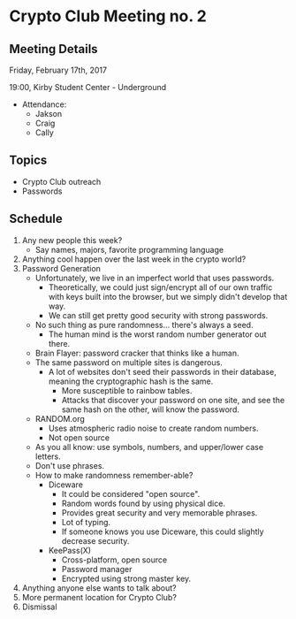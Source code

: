 # Crypto Club Meeting no. 2

## Meeting Details

Friday, February 17th, 2017

19:00, Kirby Student Center - Underground

* Attendance:
	* Jakson
	* Craig
	* Cally

## Topics
* Crypto Club outreach
* Passwords

## Schedule
1. Any new people this week?
	* Say names, majors, favorite programming language
2. Anything cool happen over the last week in the crypto world?
3. Password Generation
	* Unfortunately, we live in an imperfect world that uses passwords.
		* Theoretically, we could just sign/encrypt all of our own traffic with keys built into the browser, but we simply didn't develop that way.
		* We can still get pretty good security with strong passwords.
	* No such thing as pure randomness... there's always a seed.
		* The human mind is the worst random number generator out there.
	* Brain Flayer: password cracker that thinks like a human.
	* The same password on multiple sites is dangerous.
		* A lot of websites don't seed their passwords in their database, meaning the cryptographic hash is the same.
			* More susceptible to rainbow tables.
			* Attacks that discover your password on one site, and see the same hash on the other, will know the password.
	* RANDOM.org
		* Uses atmospheric radio noise to create random numbers.
		* Not open source
	* As you all know: use symbols, numbers, and upper/lower case letters.
	* Don't use phrases.
	* How to make randomness remember-able?
		* Diceware
			* It could be considered "open source".
			* Random words found by using physical dice.
			* Provides great security and very memorable phrases.
			* Lot of typing.
			* If someone knows you use Diceware, this could slightly decrease security.
		* KeePass(X)
			* Cross-platform, open source
			* Password manager
			* Encrypted using strong master key.
4. Anything anyone else wants to talk about?
5. More permanent location for Crypto Club?
6. Dismissal
